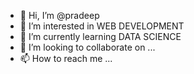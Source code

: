 - 👋 Hi, I’m @pradeep
- 👀 I’m interested in WEB DEVELOPMENT
- 🌱 I’m currently learning DATA SCIENCE 
- 💞️ I’m looking to collaborate on ...
- 📫 How to reach me ...

<!---
pradeep7r/pradeep7r is a ✨ special ✨ repository because its `README.md` (this file) appears on your GitHub profile.
You can click the Preview link to take a look at your changes.
--->

